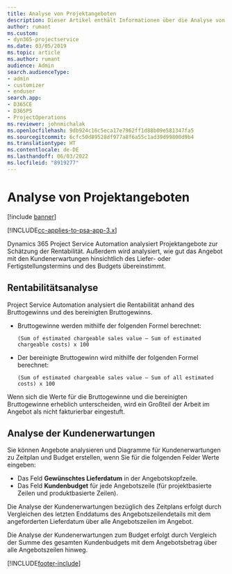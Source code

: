 ```yaml
---
title: Analyse von Projektangeboten
description: Dieser Artikel enthält Informationen über die Analyse von Projektangeboten.
author: rumant
ms.custom:
- dyn365-projectservice
ms.date: 03/05/2019
ms.topic: article
ms.author: rumant
audience: Admin
search.audienceType:
- admin
- customizer
- enduser
search.app:
- D365CE
- D365PS
- ProjectOperations
ms.reviewer: johnmichalak
ms.openlocfilehash: 9db924c16c5eca17e7962ff1d88b09e581347fa5
ms.sourcegitcommit: 6cfc50d89528df977a8f6a55c1ad39d99800d9b4
ms.translationtype: HT
ms.contentlocale: de-DE
ms.lasthandoff: 06/03/2022
ms.locfileid: "8919277"
---
```

# <a name="analysis-of-project-quotes"></a>Analyse von Projektangeboten

[!include [banner](../includes/psa-now-project-operations.md)]

[!INCLUDE[cc-applies-to-psa-app-3.x](../includes/cc-applies-to-psa-app-3x.md)]

Dynamics 365 Project Service Automation analysiert Projektangebote zur Schätzung der Rentabilität. Außerdem wird analysiert, wie gut das Angebot mit den Kundenerwartungen hinsichtlich des Liefer- oder Fertigstellungstermins und des Budgets übereinstimmt.

## <a name="profitability-analysis"></a>Rentabilitätsanalyse

Project Service Automation analysiert die Rentabilität anhand des Bruttogewinns und des bereinigten Bruttogewinns.

- Bruttogewinne werden mithilfe der folgenden Formel berechnet:

  `
    (Sum of estimated chargeable sales value – Sum of estimated chargeable costs) x 100
  `
- Der bereinigte Bruttogewinn wird mithilfe der folgenden Formel berechnet:

  `
    (Sum of estimated chargeable sales value – Sum of all estimated costs) x 100
  `

Wenn sich die Werte für die Bruttogewinne und die bereinigten Bruttogewinne erheblich unterscheiden, wird ein Großteil der Arbeit im Angebot als nicht fakturierbar eingestuft.

## <a name="analysis-of-customer-expectations"></a>Analyse der Kundenerwartungen

Sie können Angebote analysieren und Diagramme für Kundenerwartungen zu Zeitplan und Budget erstellen, wenn Sie für die folgenden Felder Werte eingeben:

- Das Feld **Gewünschtes Lieferdatum** in der Angebotskopfzeile.
- Das Feld **Kundenbudget** für jede Angebotszeile (für projektbasierte Zeilen und produktbasierte Zeilen).

Die Analyse der Kundenerwartungen bezüglich des Zeitplans erfolgt durch Vergleichen des letzten Enddatums des Angebotszeilendetails mit dem angeforderten Lieferdatum über alle Angebotszeilen im Angebot.

Die Analyse der Kundenerwartungen zum Budget erfolgt durch Vergleich der Summe des gesamten Kundenbudgets mit dem Angebotsbetrag über alle Angebotszeilen hinweg.


[!INCLUDE[footer-include](../includes/footer-banner.md)]
